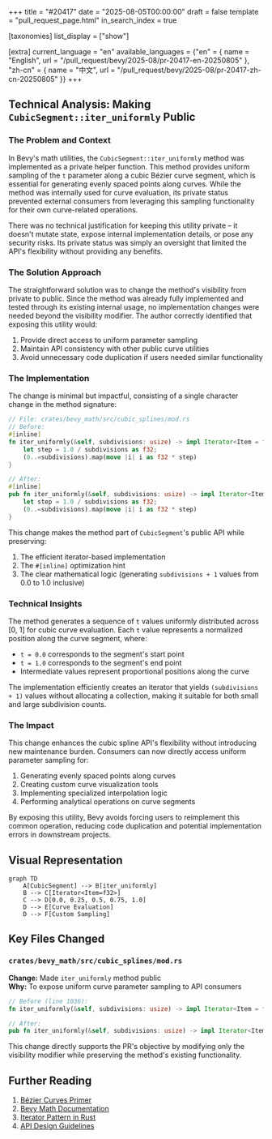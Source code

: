 +++
title = "#20417"
date = "2025-08-05T00:00:00"
draft = false
template = "pull_request_page.html"
in_search_index = true

[taxonomies]
list_display = ["show"]

[extra]
current_language = "en"
available_languages = {"en" = { name = "English", url = "/pull_request/bevy/2025-08/pr-20417-en-20250805" }, "zh-cn" = { name = "中文", url = "/pull_request/bevy/2025-08/pr-20417-zh-cn-20250805" }}
+++

## Technical Analysis: Making `CubicSegment::iter_uniformly` Public

### The Problem and Context
In Bevy's math utilities, the `CubicSegment::iter_uniformly` method was implemented as a private helper function. This method provides uniform sampling of the `t` parameter along a cubic Bézier curve segment, which is essential for generating evenly spaced points along curves. While the method was internally used for curve evaluation, its private status prevented external consumers from leveraging this sampling functionality for their own curve-related operations. 

There was no technical justification for keeping this utility private – it doesn't mutate state, expose internal implementation details, or pose any security risks. Its private status was simply an oversight that limited the API's flexibility without providing any benefits.

### The Solution Approach
The straightforward solution was to change the method's visibility from private to public. Since the method was already fully implemented and tested through its existing internal usage, no implementation changes were needed beyond the visibility modifier. The author correctly identified that exposing this utility would:
1. Provide direct access to uniform parameter sampling
2. Maintain API consistency with other public curve utilities
3. Avoid unnecessary code duplication if users needed similar functionality

### The Implementation
The change is minimal but impactful, consisting of a single character change in the method signature:

```rust
// File: crates/bevy_math/src/cubic_splines/mod.rs
// Before:
#[inline]
fn iter_uniformly(&self, subdivisions: usize) -> impl Iterator<Item = f32> {
    let step = 1.0 / subdivisions as f32;
    (0..=subdivisions).map(move |i| i as f32 * step)
}

// After:
#[inline]
pub fn iter_uniformly(&self, subdivisions: usize) -> impl Iterator<Item = f32> {
    let step = 1.0 / subdivisions as f32;
    (0..=subdivisions).map(move |i| i as f32 * step)
}
```

This change makes the method part of `CubicSegment`'s public API while preserving:
1. The efficient iterator-based implementation
2. The `#[inline]` optimization hint
3. The clear mathematical logic (generating `subdivisions + 1` values from 0.0 to 1.0 inclusive)

### Technical Insights
The method generates a sequence of `t` values uniformly distributed across [0, 1] for cubic curve evaluation. Each `t` value represents a normalized position along the curve segment, where:
- `t = 0.0` corresponds to the segment's start point
- `t = 1.0` corresponds to the segment's end point
- Intermediate values represent proportional positions along the curve

The implementation efficiently creates an iterator that yields `(subdivisions + 1)` values without allocating a collection, making it suitable for both small and large subdivision counts.

### The Impact
This change enhances the cubic spline API's flexibility without introducing new maintenance burden. Consumers can now directly access uniform parameter sampling for:
1. Generating evenly spaced points along curves
2. Creating custom curve visualization tools
3. Implementing specialized interpolation logic
4. Performing analytical operations on curve segments

By exposing this utility, Bevy avoids forcing users to reimplement this common operation, reducing code duplication and potential implementation errors in downstream projects.

## Visual Representation

```mermaid
graph TD
    A[CubicSegment] --> B[iter_uniformly]
    B --> C[Iterator<Item=f32>]
    C --> D[0.0, 0.25, 0.5, 0.75, 1.0]
    D --> E[Curve Evaluation]
    D --> F[Custom Sampling]
```

## Key Files Changed

### `crates/bevy_math/src/cubic_splines/mod.rs`
**Change:** Made `iter_uniformly` method public  
**Why:** To expose uniform curve parameter sampling to API consumers  

```rust
// Before (line 1036):
fn iter_uniformly(&self, subdivisions: usize) -> impl Iterator<Item = f32> {

// After:
pub fn iter_uniformly(&self, subdivisions: usize) -> impl Iterator<Item = f32> {
```

This change directly supports the PR's objective by modifying only the visibility modifier while preserving the method's existing functionality.

## Further Reading
1. [Bézier Curves Primer](https://pomax.github.io/bezierinfo/)
2. [Bevy Math Documentation](https://docs.rs/bevy_math/latest/bevy_math/)
3. [Iterator Pattern in Rust](https://doc.rust-lang.org/book/ch13-02-iterators.html)
4. [API Design Guidelines](https://rust-lang.github.io/api-guidelines/)